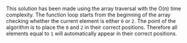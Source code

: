This solution has been made using the array traversal with the O(n) time complexity. The function loop starts from the beginning of the array checking whether the current element is either `0` or `2`. The point of the algorithm is to place the `0` and `2` in their correct positions. Therefore all elements equal to `1` will automatically appear in their correct positions.


